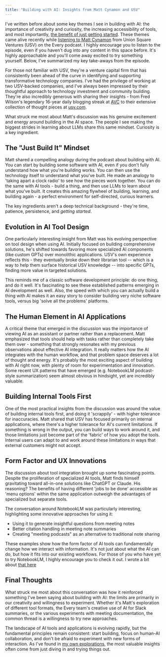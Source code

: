 ```yaml
---
title: "Building with AI: Insights from Matt Cynamon and USV"
---
```


I've written before about some key themes I see in building with AI: the importance of creativity and curiosity, the increasing accessibility of tools, and most importantly, [the benefit of just getting started](/2024/08/12/ai-is-easy-just-get-started.html). These themes came alive recently while [listening to Matt Cynamon](https://every.to/podcast/how-union-square-ventures-built-an-ai-brain-for-venture-capital) from Union Square Ventures (USV) on the Every podcast. I highly encourage you to listen to the episode, even if you haven't dug into any content in this space before. It's highly approachable and you'll come away excited to try something yourself. Below, I've summarized my key take-aways from the episode.

For those not familiar with USV, they're a venture capital firm that has consistently been ahead of the curve in identifying and supporting transformative technology companies. I've had the privilege of working at two USV-backed companies, and I've always been impressed by their thoughtful approach to technology investment and community building. They're also incredibly generous with sharing their insights - from Fred Wilson's legendary 16-year daily blogging streak at [AVC](https://avc.com/about/) to their extensive collection of thought pieces at [usv.com](https://www.usv.com/writing/).

What struck me most about Matt's discussion was his genuine excitement and energy around building in the AI space. The people I see making the biggest strides in learning about LLMs share this same mindset. Curiosity is a key ingredient.

## The "Just Build It" Mindset

Matt shared a compelling analogy during the podcast about building with AI. You can start by building some software with AI, even if you don't fully understand how what you're building works. You can then use the technology itself to understand what you've built. He made an analogy to 'taking apart a clock radio' to see how the pieces work together. You can do the same with AI tools - build a thing, and then use LLMs to learn about what you've built. It creates this amazing flywheel of building, learning, and building again - a perfect environment for self-directed, curious learners.

The key ingredients aren't a deep technical background - they're time, patience, persistence, and *getting started*.

## Evolution in AI Tool Design

One particularly interesting insight from Matt was his evolving perspective on tool design when using AI. Initially focused on building comprehensive solutions, he's shifted towards favoring more specialized AI components (like custom GPTs) over monolithic applications. USV's own experience reflects this - they eventually broke down their librarian tool -- which is a way to help them surface historical USV knowledge -- into specific GPTs, finding more value in targeted solutions.

This reminds me of a classic software development principle: do one thing, and do it well. It's fascinating to see these established patterns emerging in AI development as well. Also, the speed with which you can actually build a thing with AI makes it an easy story to consider building very niche software tools, versus big 'solve all the problems' platforms.

## The Human Element in AI Applications

A critical theme that emerged in the discussion was the importance of viewing AI as an assistant or partner rather than a replacement. Matt emphasized that tools should help with tasks rather than completely take them over - something that strongly resonates with my previous observations about effective AI integration. It really matters how the AI integrates with the human workflow, and that problem space deserves a lot of thought and energy. It's probably the most exciting aspect of building with AI right now, with plenty of room for experimentation and innovation. Some recent UX patterns that have emerged (e.g. NotebookLM podcast-style summarization) seem almost obvious in hindsight, yet are incredibly valuable.

## Building Internal Tools First

One of the most practical insights from the discussion was around the value of building internal tools first, and doing it 'scrappily' - with higher tolerance for inaccuracies. Matt shared that USV has focused primarily on internal applications, where there's a higher tolerance for AI's current limitations. If something is wrong in the output, you can build ways to work around it, and those limitations just become part of the 'fabric' of how you adopt the tools. Internal users can adapt to and work around these limitations in ways that external customers might not accept.

## Form Factor and UX Innovations

The discussion about tool integration brought up some fascinating points. Despite the proliferation of specialized AI tools, Matt finds himself gravitating toward all-in-one solutions like ChatGPT or Claude. His reasoning? The benefits of having different 'jobs to be done' accessible as 'menu options' within the same application outweigh the advantages of specialized but separate tools. 

The conversation around NotebookLM was particularly interesting, highlighting some innovative approaches for using it:
* Using it to generate insightful questions from meeting notes
* Better citation handling in meeting note summaries
* Creating "meeting podcasts" as an alternative to traditional note sharing

These examples show how the form factor of AI tools can fundamentally change how we interact with information. It's not just about what the AI can do, but how it fits into our existing workflows. For those of you who have yet to try NotebookLM, I highly encourage you to check it out. I wrote a bit about [that here](/2024/09/12/2024-custom-podcasts-with-notebook-lm.html)

## Final Thoughts

What struck me most about this conversation was how it reinforced something I've been saying about building with AI: the limits are primarily in our creativity and willingness to experiment. Whether it's Matt's exploration of different tool formats, the Every team's creative use of AI for Slack summaries, or the various experiments with meeting documentation, the common thread is a willingness to try new approaches.

The landscape of AI tools and applications is evolving rapidly, but the fundamental principles remain consistent: start building, focus on human-AI collaboration, and don't be afraid to experiment with new forms of interaction. As I've found in [my own explorations](/2024/09/19/a-firehose-of-llm-ai-tidbits.html), the most valuable insights often come from just diving in and trying things out.